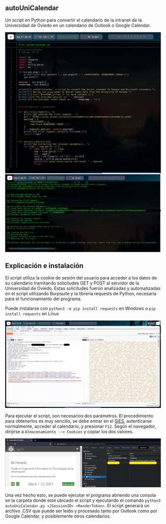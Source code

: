 ## autoUniCalendar

Un script en Python para convertir el calendario de la intranet de la Universidad de Oviedo en un calendario de Outlook o Google Calendar.

![](/assets/cat.jpg)
![](/assets/script.jpg)

## Explicación e instalación

El script utiliza la cookie de sesión del usuario para acceder a los datos de su calendario tramitando solicitudes GET y POST al servidor de la Universidad de Oviedo.
Estas solicitudes fueron analizadas y automatizadas en el script utilizando Burpsuite y la librería requests de Python, necesaria para el funcionamiento del programa.

Puede instalarse con `python3 -m pip install requests` en Windows o `pip install requests` en Linux

![](/assets/burp.jpg)

Para ejecutar el script, son necesarios dos parámetros. El procedimiento para obtenerlos es muy sencillo, se debe entrar en el [SIES](https://sies.uniovi.es/serviciosacademicos/web/expedientes/calendario.xhtml), autenticarse normalmente, acceder al calendario, y presionar `F12`. Según el navegador, dirijirse a `Almacenamiento --> Cookies` y copiar los dos valores.

![](/assets/cookies.jpg)

Una vez hecho esto, se puede ejecutar el programa abriendo una consola en la carpeta donde esté ubicado el script y ejecutando el comando `python3 autoUniCalendar.py <JSessionID> <RenderToken>`. El script generará un archivo .CSV que puede ser leído y procesado tanto por Outlook como por Google Calendar, y posiblemente otros calendarios.
